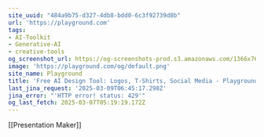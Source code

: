 ```yaml
---
site_uuid: "484a9b75-d327-4db8-bdd0-6c3f92739d8b"
url: 'https://playground.com'
tags:
- AI-Toolkit
- Generative-AI
- creative-tools
og_screenshot_url: https://og-screenshots-prod.s3.amazonaws.com/1366x768/80/false/8418ee65b38e9d5b485ca66c7c23ccacba3c1024207aa80fb3a7700895b08196.jpeg
image: 'https://playground.com/og/default.png'
site_name: Playground
title: 'Free AI Design Tool: Logos, T-Shirts, Social Media - Playground'
last_jina_request: '2025-03-09T06:45:17.298Z'
jina_error: "'HTTP error! status: 429'"
og_last_fetch: 2025-03-07T05:19:19.172Z
---
```

[[Presentation Maker]] 
